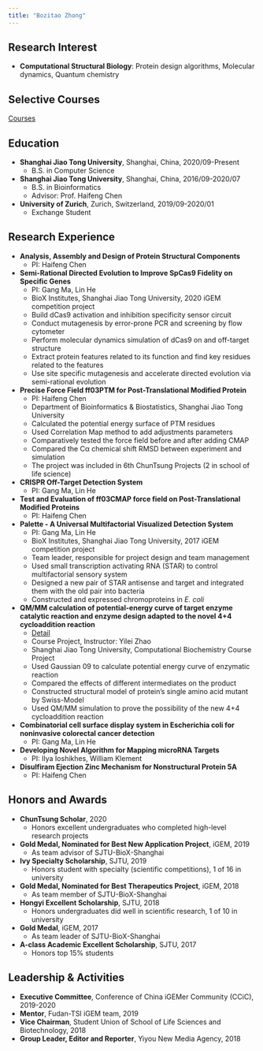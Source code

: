 ```yaml
---
title: "Bozitao Zhong"
---
```


## Research Interest

- **Computational Structural Biology**: Protein design algorithms, Molecular dynamics, Quantum chemistry

## Selective Courses

[Courses](https://zuricho.github.io/CV/course)

## Education

- **Shanghai Jiao Tong University**, Shanghai, China, 2020/09-Present
  - B.S. in Computer Science
- **Shanghai Jiao Tong University**, Shanghai, China, 2016/09-2020/07
  - B.S. in Bioinformatics
  - Advisor: Prof. Haifeng Chen
- **University of Zurich**, Zurich, Switzerland, 2019/09-2020/01
  - Exchange Student

## Research Experience

- **Analysis, Assembly and Design of Protein Structural Components**
  - PI: Haifeng Chen
- **Semi-Rational Directed Evolution to Improve SpCas9 Fidelity on Specific Genes**
  - PI: Gang Ma, Lin He
  - BioX Institutes, Shanghai Jiao Tong University, 2020 iGEM competition project
  - Build dCas9 activation and inhibition specificity sensor circuit
  - Conduct mutagenesis by error-prone PCR and screening by flow cytometer
  - Perform molecular dynamics simulation of dCas9 on and off-target structure
  - Extract protein features related to its function and find key residues related to the features
  - Use site specific mutagenesis and accelerate directed evolution via semi-rational evolution
- **Precise Force Field ff03PTM for Post-Translational Modified Protein**
  - PI: Haifeng Chen
  - Department of Bioinformatics & Biostatistics, Shanghai Jiao Tong University
  - Calculated the potential energy surface of PTM residues
  - Used Correlation Map method to add adjustments parameters
  - Comparatively tested the force field before and after adding CMAP
  - Compared the Cα chemical shift RMSD between experiment and simulation
  - The project was included in 6th ChunTsung Projects (2 in school of life science)
- **CRISPR Off-Target Detection System**
  - PI: Gang Ma, Lin He
- **Test and Evaluation of ff03CMAP force field on Post-Translational Modified Proteins**
  - PI: Haifeng Chen
- **Palette - A Universal Multifactorial Visualized Detection System**
  - PI: Gang Ma, Lin He
  - BioX Institutes, Shanghai Jiao Tong University, 2017 iGEM competition project
  - Team leader, responsible for project design and team management
  - Used small transcription activating RNA (STAR) to control multifactorial sensory system
  - Designed a new pair of STAR antisense and target and integrated them with the old pair into bacteria
  - Constructed and expressed chromoproteins in *E. coli*
- **QM/MM calculation of potential-energy curve of target enzyme catalytic reaction and enzyme design adapted to the novel 4+4 cycloaddition reaction**
  - [Detail](https://zuricho.github.io/CV/gauss)
  - Course Project, Instructor: Yilei Zhao
  - Shanghai Jiao Tong University, Computational Biochemistry Course Project
  - Used Gaussian 09 to calculate potential energy curve of enzymatic reaction
  - Compared the effects of different intermediates on the product
  - Constructed structural model of protein’s single amino acid mutant by Swiss-Model
  - Used QM/MM simulation to prove the possibility of the new 4+4 cycloaddition reaction
- **Combinatorial cell surface display system in Escherichia coli for noninvasive colorectal cancer detection**
  - PI: Gang Ma, Lin He
- **Developing Novel Algorithm for Mapping microRNA Targets**
  - PI: Ilya Ioshikhes, William Klement
- **Disulfiram Ejection Zinc Mechanism for Nonstructural Protein 5A**
  - PI: Haifeng Chen

## Honors and Awards

- **ChunTsung Scholar**, 2020
  - Honors excellent undergraduates who completed high-level research projects
- **Gold Medal, Nominated for Best New Application Project**, iGEM, 2019
  - As team advisor of SJTU-BioX-Shanghai
- **Ivy Specialty Scholarship**, SJTU, 2019
  - Honors student with specialty (scientific competitions), 1 of 16 in university
- **Gold Medal, Nominated for Best Therapeutics Project**, iGEM, 2018
  - As team member of SJTU-BioX-Shanghai
- **Hongyi Excellent Scholarship**, SJTU, 2018
  - Honors undergraduates did well in scientific research, 1 of 10 in university
- **Gold Medal**, iGEM, 2017
  - As team leader of SJTU-BioX-Shanghai
- **A-class Academic Excellent Scholarship**, SJTU, 2017
  - Honors top 15% students

## Leadership & Activities

- **Executive Committee**, Conference of China iGEMer Community (CCiC), 2019-2020
- **Mentor**, Fudan-TSI iGEM team, 2019
- **Vice Chairman**, Student Union of School of Life Sciences and Biotechnology, 2018
- **Group Leader, Editor and Reporter**, Yiyou New Media Agency, 2018